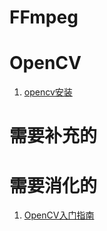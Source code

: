 
# FFmpeg




# OpenCV

1. [opencv安装](http://106.15.37.116/2018/03/25/opencv-install/)





# 需要补充的







# 需要消化的



1. [OpenCV入门指南](https://blog.csdn.net/morewindows/article/category/1291764)
